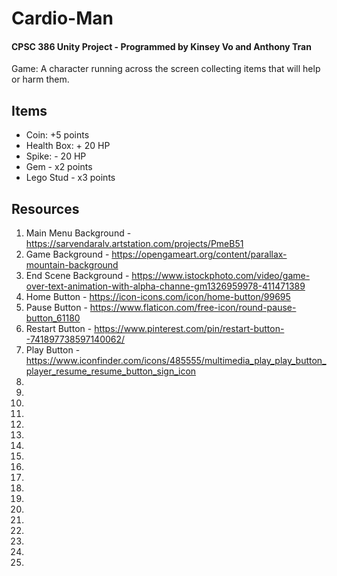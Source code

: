 # Cardio-Man
#### CPSC 386 Unity Project - Programmed by Kinsey Vo and Anthony Tran

Game: A character running across the screen collecting items that will help or harm them.

## Items
  - Coin: +5 points
  - Health Box: + 20 HP
  - Spike: - 20 HP
  - Gem - x2 points
  - Lego Stud - x3 points

## Resources
  1) Main Menu Background - https://sarvendaralv.artstation.com/projects/PmeB51
  2) Game Background - https://opengameart.org/content/parallax-mountain-background
  3) End Scene Background - https://www.istockphoto.com/video/game-over-text-animation-with-alpha-channe-gm1326959978-411471389
  4) Home Button - https://icon-icons.com/icon/home-button/99695
  5) Pause Button - https://www.flaticon.com/free-icon/round-pause-button_61180
  6) Restart Button - https://www.pinterest.com/pin/restart-button--741897738597140062/
  7) Play Button - https://www.iconfinder.com/icons/485555/multimedia_play_play_button_player_resume_resume_button_sign_icon
  8) 
  9) 
  10) 
  11) 
  12) 
  13) 
  14) 
  15) 
  16) 
  17) 
  18) 
  19) 
  20) 
  21) 
  22) 
  23) 
  24) 
  25) 
